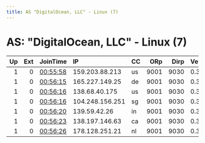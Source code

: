 ```yaml
---
title: AS "DigitalOcean, LLC" - Linux (7)
---
```


# AS: "DigitalOcean, LLC" - Linux (7)

|   Up |   Ext | JoinTime                                                                                            | IP              | CC   |   ORp |   Dirp | Version   | Contact   | Nickname   |   eFamMembers |
|-----:|------:|:----------------------------------------------------------------------------------------------------|:----------------|:-----|------:|-------:|:----------|:----------|:-----------|--------------:|
|    1 |     0 | [00:55:58](https://metrics.torproject.org/rs.html#details/9779ABED117CD889138A351F91E7E3E02D40FCAC) | 159.203.88.213  | us   |  9001 |   9030 | 0.3.5.8   | None      | Unnamed    |             1 |
|    1 |     0 | [00:56:15](https://metrics.torproject.org/rs.html#details/FA8D2561D02D5715F8C0DC059D73773EF461D256) | 165.227.149.25  | de   |  9001 |   9030 | 0.3.5.8   | None      | Unnamed    |             1 |
|    1 |     0 | [00:56:16](https://metrics.torproject.org/rs.html#details/BF6213ACDF4BDD4D3ED71B6F33BBE2D91DDE0E5C) | 138.68.40.175   | us   |  9001 |   9030 | 0.3.5.8   | None      | Unnamed    |             1 |
|    1 |     0 | [00:56:16](https://metrics.torproject.org/rs.html#details/C6EBCB037FA38239EE557EC2D406C930F1CD3BDE) | 104.248.156.251 | sg   |  9001 |   9030 | 0.3.5.8   | None      | Unnamed    |             1 |
|    1 |     0 | [00:56:20](https://metrics.torproject.org/rs.html#details/F7FD2343A613CEE0CCA670CCB32EA8D4CA6BF094) | 139.59.42.26    | in   |  9001 |   9030 | 0.3.5.8   | None      | Unnamed    |             1 |
|    1 |     0 | [00:56:23](https://metrics.torproject.org/rs.html#details/EF45938836B1D2B1E9D237C1211F631ACE713B1A) | 138.197.146.63  | ca   |  9001 |   9030 | 0.3.5.8   | None      | Unnamed    |             1 |
|    1 |     0 | [00:56:26](https://metrics.torproject.org/rs.html#details/C7168A7B591134EB861B39EDCD1C06542C125A99) | 178.128.251.21  | nl   |  9001 |   9030 | 0.3.5.8   | None      | Unnamed    |             1 |
